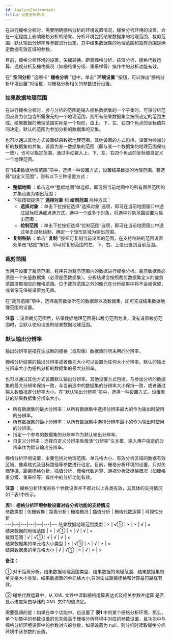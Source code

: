 ```yaml
---
id: AnalystEnvironment
title: 设置分析环境
---
```

在进行栅格分析时，需要明确栅格分析的环境设置情况，栅格分析环境的设置，会在一定程度上影响栅格分析的结果。分析环境包括结果数据集的地理范围、裁剪范围、默认输出分辨率等参数进行设定，其中结果数据集的地理范围和裁剪范围是确定数据有效区域的参数。

目前，栅格分析环境的设置，矢栅转换、距离栅格分析、插值分析、栅格代数运算、通视分析及栅格概况（如栅格重分级、重采样等）操作中的分析功能有效。

在“ **空间分析** ”选项卡“ **栅格分析** ”组中，单击“ **环境设置**
”按钮，可以弹出“栅格分析环境设置”对话框，对栅格分析相关的参数进行设置。

### 结果数据地理范围

在进行栅格分析时，参与分析的范围是输入栅格数据集的一个子集时，可将分析范围设置为仅包含所需像元的一个地理范围。则所有结果数据集会按照设定的范围生成。结果数据的地理范围实际是一个矩形，由上、下、左、右四个角点的坐标值共同决定。默认的范围为参加分析的数据集的交集。

也可以通过其他方式设置结果数据地理范围。其他设置的方式包括，设置为参加分析的数据集的并集，设置为某一数据集的范围（即与某一个数据集的地理范围保持一致），也可以指定范围，通过手动输入上、下、左、右四个角点的坐标值自定义一个地理范围。

在“结果数据地理范围”项中，选择一种设置方式，设置结果数据的地理范围。若选择“自定义范围”，则有以下三种设置方式：

 * **整幅地图** ：单击选中“整幅地图”单选框，即可将当前地图中的所有图层范围的并集设置为输出范围；
 * 下拉按钮提供了 **选择对象** 和 **绘制范围** 两种方式： 
    * **选择对象** ：单击下拉按钮选择“选择对象”选项，即可在当前地图窗口中通过鼠标框选或点选方式，选中一个或多个对象，将选中对象范围设置为输出范围；
    * **绘制范围** ：单击下拉按钮选择“绘制范围”选项，即可在当前地图窗口中通过单击鼠标绘制，确定一个矩形区域为输出范围。
 * **复制粘贴** ：单击“ **复制** ”按钮可复制当前设置的范围，在支持粘贴的范围设置处单击“粘贴”按钮，即可将复制范围的左、下、右、上值设置到当前范围。

### 裁剪范围

当用户设置了裁剪范围，程序只对裁剪范围内的数据进行栅格分析。裁剪数据集必须是一个矢量数据集（必须是面数据集）。分析结果会按照裁剪数据集定义的裁剪范围提取相应的栅格范围。位于裁剪范围之外的像元在分析结果中将不会被保留，或者像元值被设置为无值。

在“裁剪范围”项中，选择裁剪数据所在的数据源以及数据集，即可完成结果数据地理范围的设置。

**注意** ：设置裁剪范围后，结果数据地理范围将以裁剪范围为准。没有设置裁剪范围时，会默认使用设置的结果数据地理范围。

### 默认输出分辨率

输出分辨率是指在生成新的栅格（或影像）数据集时所采用的分辨率。

栅格分析结果的输出分辨率或者像元大小可以设置为任何大小分辨率。默认的输出分辨率大小为栅格分析的数据集的最大分辨率。

也可以通过其他方式设置默认输出分辨率。其他设置方式包括，与参加分析的数据集的最大分辨率保持一致，与当前选中的数据集的分辨率大小保持一致，或者通过输入数值指定分辨率大小。在“默认输出分辨率”项中，选择一种设置方式，设置默认的结果数据集分辨率大小。

  * 所有数据集的最大分辨率：从所有数据集中选择分辨率最大的作为输出时使用的分辨率。
  * 所有数据集的最小分辨率：从所有数据集中选择分辨率最小的作为输出时使用的分辨率。
  * 指定一个参考的数据集的分辨率作为默认输出分辨率。
  * 自定义分辨率：选择自定义分辨率后激活“分辨率”文本框，输入用户指定的分辨率作为默认输出分辨率。

栅格分析环境设置，主要包括对地理范围、单元格大小、有效分析区域的数据有效区域、像素格式及目标路径等参数进行设定。目前，栅格分析环境的设置，只对矢栅转换、距离栅格分析、插值分析、栅格代数运算、通视分析及栅格概况（如栅格重分级、重采样等）操作中的分析功能有效。

**注意** ：栅格分析环境的各个参数设置并不都对以上各类有效，其具体的支持情况如下表1中所示。

**表1：栅格分析环境参数设置对各分析功能的支持情况**  
参数类型 | 矢栅转换 | 距离分析 | 栅格概况 | 插值分析 | 栅格代数运算 | 可视性分析  
---|---|---|---|---|---|---
结果数据地理范围类型 | × | √① | × | × | √ | ×  
结果数据的地理范围 | × | √① | × | √ | √ | ×  
裁剪范围 | √ | √① | √ | √ | √ | ×  
结果数据集的单元格大小类型 | × | √① | × | √ | × | ×  
结果数据集的单元格大小 | √ | √① | × | √ | × | ×  
  
**备注：**

① 对于距离分析，结果数据地理范围类型、结果数据的地理范围、结果数据集的单元格大小类型、结果数据集的单元格大小,只对生成距离栅格和计算最短路径有效。

② 栅格代数运算中，从 XML 文件中读取栅格运算表达式及相关参数并运算 是否显示进度条由存储的 XML 文件的值决定。

需要强调的是：如果在单个功能中，也设置了 **表1**
中的某个栅格分析环境，那么，单个功能中的参数设置的优先级高于栅格分析环境中对应的参数设置，且功能中与栅格分析环境设置中的参数对应的参数，如果设置为
null，则分析时读取栅格分析环境中该参数的设置。

